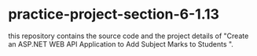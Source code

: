 # practice-project-section-6-1.13
this repository contains the source code and the project details of "Create an ASP.NET WEB API Application to Add Subject Marks to Students ".
